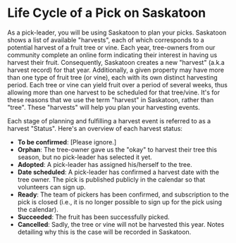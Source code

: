 # Life Cycle of a Pick on Saskatoon

As a pick-leader, you will be using Saskatoon to plan your picks. Saskatoon shows a list of available "harvests", each of which corresponds to a potential harvest of a fruit tree or vine.
Each year, tree-owners from our community complete an online form indicating their interest in having us harvest their fruit. Consequently, Saskatoon creates a new "harvest" (a.k.a harvest record) for that year. Additionally, a given property may have more than one type of fruit tree (or vine), each with its own distinct harvesting period. Each tree or vine can yield fruit over a period of several weeks, thus allowing more than one harvest to be scheduled for that tree/vine. It's for these reasons that we use the term "harvest" in Saskatoon, rather than "tree". These "harvests" will help you plan your harvesting events.

Each stage of planning and fulfilling a harvest event is referred to as a harvest "Status". Here's an overview of each harvest status:

- **To be confirmed**: [Please ignore.]
- **Orphan**: The tree-owner gave us the "okay" to harvest their tree this season, but no pick-leader has selected it yet.
- **Adopted**: A pick-leader has assigned his/herself to the tree.
- **Date scheduled**: A pick-leader has confirmed a harvest date with the tree owner. The pick is published publicly in the calendar so that volunteers can sign up.
- **Ready**: The team of pickers has been confirmed, and subscription to the pick is closed (i.e., it is no longer possible to sign up for the pick using the calendar).
- **Succeeded**: The fruit has been successfully picked.
- **Cancelled**: Sadly, the tree or vine will not be harvested this year. Notes detailing why this is the case will be recorded in Saskatoon.
